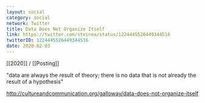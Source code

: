 ```yaml
---
layout: social
category: social
network: Twitter
title: Data Does Not Organize Itself
link: https://twitter.com/steinea/status/1224445526449344516
twitterID: 1224445526449344516
date: 2020-02-03
---
```


[[2020]] / [[Posting]]

"data are always the result of theory; there is no data that is not already the result of a hypothesis"

<http://cultureandcommunication.org/galloway/data-does-not-organize-itself>
